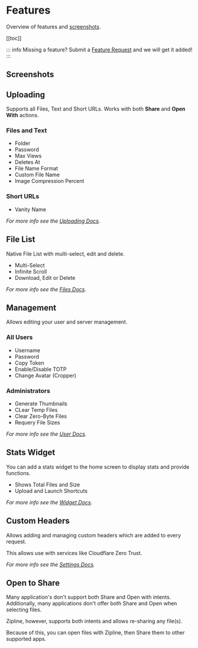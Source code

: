 # Features

Overview of features and [screenshots](#screenshots).

[[toc]]

::: info
Missing a feature? Submit a [Feature Request](https://github.com/cssnr/zipline-android/discussions/categories/feature-requests) and we will get it added!
:::

## Screenshots

<VPSwiper
base-url="https://raw.githubusercontent.com/smashedr/repo-images/refs/heads/master/zipline/android/docs"
:number-of-slides="22"
:breakpoints="{ 1096: { slidesPerView: 3 } }"
:pagination="{ type: 'fraction' }"
effect="coverflow"
:coverflow-effect="{ slideShadows: false }"
/>

## Uploading

Supports all Files, Text and Short URLs. Works with both **Share** and **Open With** actions.

### Files and Text

- Folder
- Password
- Max Views
- Deletes At
- File Name Format
- Custom File Name
- Image Compression Percent

### Short URLs

- Vanity Name

_For more info see the [Uploading Docs](../docs/upload.md)._

## File List

Native File List with multi-select, edit and delete.

- Multi-Select
- Infinite Scroll
- Download, Edit or Delete

_For more info see the [Files Docs](../docs/files.md)._

## Management

Allows editing your user and server management.

### All Users

- Username
- Password
- Copy Token
- Enable/Disable TOTP
- Change Avatar (Cropper)

### Administrators

- Generate Thumbnails
- CLear Temp Files
- Clear Zero-Byte Files
- Requery File Sizes

_For more info see the [User Docs](../docs/user.md)._

## Stats Widget

You can add a stats widget to the home screen to display stats and provide functions.

- Shows Total Files and Size
- Upload and Launch Shortcuts

_For more info see the [Widget Docs](../docs/widget.md)._

## Custom Headers

Allows adding and managing custom headers which are added to every request.

This allows use with services like Cloudflare Zero Trust.

_For more info see the [Settings Docs](../docs/settings.md#custom-headers)._

## Open to Share

Many application's don't support both Share and Open with intents.
Additionally, many applications don't offer both Share and Open when selecting files.

Zipline, however, supports both intents and allows re-sharing any file(s).

Because of this, you can open files with Zipline, then Share them to other supported apps.
